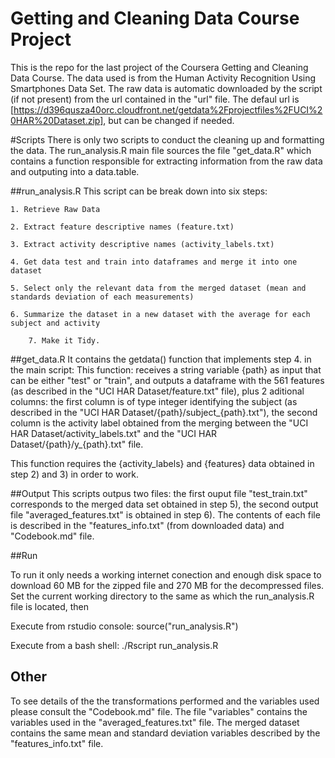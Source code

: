 Getting and Cleaning Data Course Project
=======

This is the repo for the last project of the Coursera Getting and Cleaning Data Course. The data used is from the Human Activity Recognition Using Smartphones Data Set. The raw data is automatic downloaded by the script  (if not present) from the url contained in the "url" file.
The defaul url is  [https://d396qusza40orc.cloudfront.net/getdata%2Fprojectfiles%2FUCI%20HAR%20Dataset.zip], but can be changed if needed.

#Scripts
There is only two scripts to conduct the cleaning up and formatting the data.
The run\_analysis.R main file sources the file "get\_data.R" which contains a function 
responsible for extracting information from the raw data and outputing into a data.table.

##run\_analysis.R
This script can be break down into six steps:

	1. Retrieve Raw Data
	
	2. Extract feature descriptive names (feature.txt)
	
	3. Extract activity descriptive names (activity_labels.txt)
	
	4. Get data test and train into dataframes and merge it into one dataset
	
	5. Select only the relevant data from the merged dataset (mean and standards deviation of each measurements)
	
	6. Summarize the dataset in a new dataset with the average for each subject and activity

        7. Make it Tidy.

##get\_data.R
	It contains the getdata() function that implements step 4. in the main script:
This  function: receives a string variable {path} as input that can be either "test"
or "train", and outputs a dataframe with the 561 features (as described in the "UCI HAR Dataset/feature.txt" file), plus
 2 aditional columns: the first column is of type integer identifying the subject (as described in the "UCI HAR Dataset/{path}/subject\_{path}.txt"), the second column is the activity label obtained from the merging between the "UCI HAR Dataset/activity\_labels.txt" and the "UCI HAR Dataset/{path}/y\_{path}.txt" file.

This function requires the {activity\_labels} and {features} data obtained in step 2) and 3) in order to work. 


##Output
	This scripts outpus two files:
the first ouput file "test\_train.txt" corresponds to the merged data set obtained in step 5), the second output file "averaged\_features.txt" is obtained in step 6). The contents of each file is described in the "features_info.txt" (from downloaded data) and "Codebook.md" file.


##Run

To run it only needs a working internet conection and enough disk space to download  60 MB for the zipped file and 270 MB for the decompressed files.
Set the current working directory to the same as which the run_analysis.R file is located, then

Execute from rstudio console:
        source("run_analysis.R")

Execute from a bash shell:
        ./Rscript run_analysis.R
        
## Other

To see details of the the transformations performed and the variables used please consult the "Codebook.md" file.
The file "variables" contains the variables used in the "averaged\_features.txt" file.
The merged dataset contains the same mean and standard deviation variables described by the "features_info.txt" file.